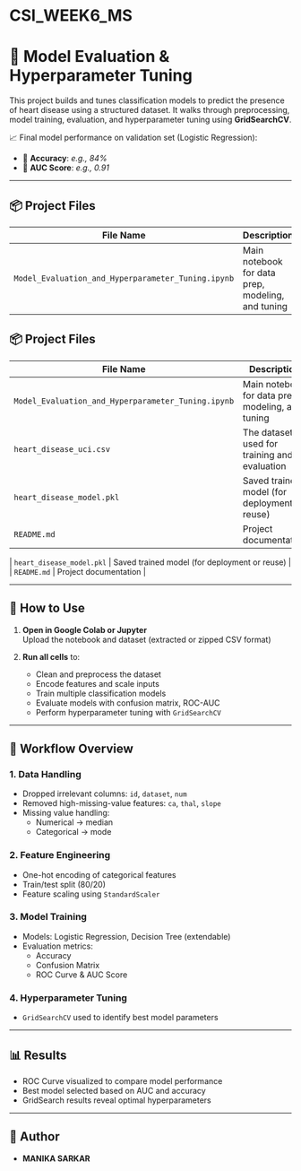 # CSI_WEEK6_MS
# 🧠 Model Evaluation & Hyperparameter Tuning

This project builds and tunes classification models to predict the presence of heart disease using a structured dataset. It walks through preprocessing, model training, evaluation, and hyperparameter tuning using **GridSearchCV**.

📈 Final model performance on validation set (Logistic Regression):
- 🧮 **Accuracy**: *e.g., 84%*  
- 📏 **AUC Score**: *e.g., 0.91*  

---

## 📦 Project Files

| File Name                                          | Description                                       |
| -------------------------------------------------- | ------------------------------------------------- |
| `Model_Evaluation_and_Hyperparameter_Tuning.ipynb` | Main notebook for data prep, modeling, and tuning |
## 📦 Project Files

| File Name                                   | Description                                          |
|--------------------------------------------|------------------------------------------------------|
| `Model_Evaluation_and_Hyperparameter_Tuning.ipynb` | Main notebook for data prep, modeling, and tuning   |
| `heart_disease_uci.csv`                    | The dataset used for training and evaluation         |
| `heart_disease_model.pkl`                  | Saved trained model (for deployment or reuse)        |
| `README.md`                                | Project documentation                                |

| `heart_disease_model.pkl`                          | Saved trained model (for deployment or reuse)     |
| `README.md`                                        | Project documentation                             |


---

## 🚀 How to Use

1. **Open in Google Colab or Jupyter**  
   Upload the notebook and dataset (extracted or zipped CSV format)

2. **Run all cells** to:
   - Clean and preprocess the dataset
   - Encode features and scale inputs
   - Train multiple classification models
   - Evaluate models with confusion matrix, ROC-AUC
   - Perform hyperparameter tuning with `GridSearchCV`

---

## 🧪 Workflow Overview

### 1. Data Handling
- Dropped irrelevant columns: `id`, `dataset`, `num`
- Removed high-missing-value features: `ca`, `thal`, `slope`
- Missing value handling:
  - Numerical → median
  - Categorical → mode

### 2. Feature Engineering
- One-hot encoding of categorical features
- Train/test split (80/20)
- Feature scaling using `StandardScaler`

### 3. Model Training
- Models: Logistic Regression, Decision Tree (extendable)
- Evaluation metrics:
  - Accuracy
  - Confusion Matrix
  - ROC Curve & AUC Score

### 4. Hyperparameter Tuning
- `GridSearchCV` used to identify best model parameters

---

## 📊 Results

- ROC Curve visualized to compare model performance
- Best model selected based on AUC and accuracy
- GridSearch results reveal optimal hyperparameters
---

## 👤 Author

- **MANIKA SARKAR**  
